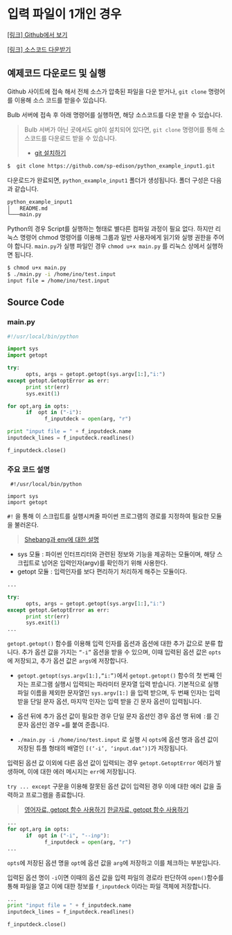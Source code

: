 
# 입력 파일이 1개인 경우
[[링크] Github에서 보기](https://github.com/sp-edison/python_example_input1)

[[링크] 소스코드 다운받기](https://github.com/sp-edison/python_example_input1/archive/master.zip)

## 예제코드 다운로드 및 실행

Github 사이트에 접속 해서 전체 소스가 압축된 파일을 다운 받거나, ```git clone``` 명령어를 이용해 소스 코드를 받을수 있습니다.

Bulb 서버에 접속 후 아래 명령어를 실행하면, 해당 소스코드를 다운 받을 수 있습니다.
> Bulb 서버가 아닌 곳에서도 git이 설치되어 있다면, ```git clone``` 명령어를 통해 소스코드를 다운로드 받을 수 있습니다.
> - [git 설치하기](https://git-scm.com/book/ko/v2/%EC%8B%9C%EC%9E%91%ED%95%98%EA%B8%B0-Git-%EC%84%A4%EC%B9%98)

```bash
$  git clone https://github.com/sp-edison/python_example_input1.git
```

다운로드가 완료되면, ```python_example_input1``` 폴더가 생성됩니다. 폴더 구성은 다음과 같습니다.
```bash
python_example_input1
│   README.md
└───main.py
```

Python의 경우 Script를 실행하는 형태로 별다른 컴파일 과정이 필요 없다. 하지만 리눅스 명령어 chmod 명령어를 이용해 그룹과 일반 사용자에게 읽기와 실행 권한을 주어야 합니다.  ```main.py```가 실행 파일인 경우 ```chmod u+x main.py``` 를 리눅스 상에서 실행하면 됩니다.

```bash
$ chmod u+x main.py
$ ./main.py -i /home/ino/test.input
input file = /home/ino/test.input
```

## Source Code
### main.py

```python
#!/usr/local/bin/python

import sys
import getopt

try:
      opts, args = getopt.getopt(sys.argv[1:],"i:")
except getopt.GetoptError as err:
      print str(err)
      sys.exit(1)

for opt,arg in opts:
      if  opt in ("-i"):
            f_inputdeck = open(arg, "r")

print "input file = " + f_inputdeck.name
inputdeck_lines = f_inputdeck.readlines()

f_inputdeck.close()
```

### 주요 코드 설명
```
 #!/usr/local/bin/python

import sys
import getopt
```
```#!``` 을 통해 이 스크립트를 실행시켜줄 파이썬 프로그램의 경로를 지정하여 필요한 모듈을 불러온다.
 > [Shebang과 env에 대한 설명](http://blog.gaerae.com/2015/10/what-is-the-preferred-bash-shebang.html)

 - sys 모듈 : 파이썬 인터프리터와 관련된 정보와 기능을 제공하는 모듈이며, 해당 스크립트로 넘어온 입력인자(argv)를 확인하기 위해 사용한다.
 - getopt 모듈 : 입력인자를 보다 편리하기 처리하게 해주는 모듈이다.

```Python
...

try:
      opts, args = getopt.getopt(sys.argv[1:],"i:")
except getopt.GetoptError as err:
      print str(err)
      sys.exit(1)
...
```

```getopt.getopt()``` 함수를 이용해 입력 인자를 옵션과 옵션에 대한 추가 값으로 분류 합니다. 추가 옵션 값을 가지는 ```“-i”``` 옵션을 받을 수 있으며, 이때 입력된 옵션 값은 ```opts```에 저장되고, 추가 옵션 값은 ```args```에 저장합니다.

- ```getopt.getopt(sys.argv[1:],“i:”)```에서 ```getopt.getopt()``` 함수의 첫 번째 인자는 프로그램 실행시 입력되는 파라미터 문자열 입력 받습니다. 기본적으로 실행 파일 이름을 제외한 문자열인 ```sys.argv[1:]``` 을 입력 받으며, 두 번째 인자는 입력 받을 단일 문자 옵션, 마지막 인자는 입력 받을 긴 문자 옵션이 입력됩니다.

- 옵션 뒤에 추가 옵션 값이 필요한 경우 단일 문자 옵션인 경우 옵션 명 뒤에 ```:```를 긴 문자 옵션인 경우 ```=```를 붙여 준줍니다.

- ```./main.py -i /home/ino/test.input``` 로 실행 시 ```opts```에 옵션 명과 옵션 값이 저장된 튜플 형태의 배열인 ```[(‘-i’, ‘input.dat’)]```가 저장됩니다.

입력된 옵션 값 이외에 다른 옵션 값이 입력되는 경우 ```getopt.GetoptError``` 에러가 발생하며, 이에 대한 에러 메시지는 ```err```에 저장됩니다.

```try ... except``` 구문을 이용해 잘못된 옵션 값이 입력된 경우 이에 대한 에러 값을 출력하고 프로그램을 종료합니다.

> [영어자료, getopt 함수 사용하기](https://docs.python.org/2/library/getopt.html)
> [한글자료, getopt 함수 사용하기](http://kaspyx.kr/69)

```python
...
for opt,arg in opts:
      if  opt in ("-i", "--inp"):
            f_inputdeck = open(arg, "r")
...
```
```opts```에 저장된 옵션 명을 ```opt```에 옵션 값을 ```arg```에 저장하고 이를 체크하는 부분입니다.

입력된 옵션 명이 ```-i```이면 이때의 옵션 값을 입력 파일의 경로라 판단하여 ```open()```함수를 통해 파일을 열고 이에 대한 정보를 ```f_inputdeck``` 이라는 파일 객체에 저장합니다.

```python
...
print "input file = " + f_inputdeck.name
inputdeck_lines = f_inputdeck.readlines()

f_inputdeck.close()
```
